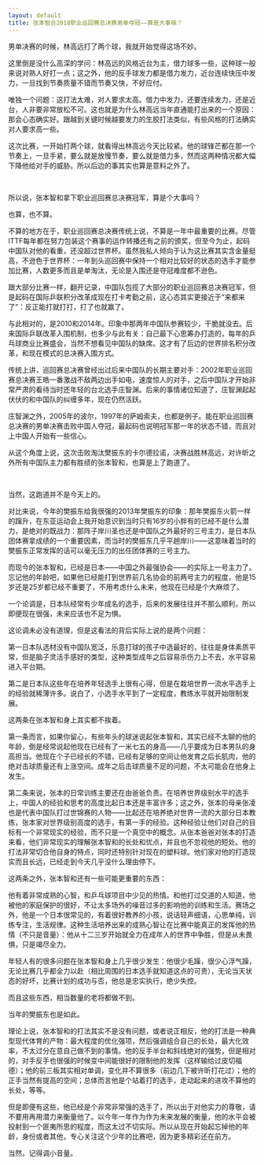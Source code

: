 ```yaml
---
layout: default
title: 张本智合2018职业巡回赛总决赛男单夺冠——算是大事嘛？
---
```


男单决赛的时候，林高远打了两个球，我就开始觉得这场不妙。

这里倒是没什么高深的学问：林高远的风格近台为主，借力球多一些，这种球一般来说对熟人好打一点；这之外，他的反手球发力都是借力发力，近台连续快压中发力，一旦找到节奏质量不错而节奏又快，不好应付。

唯独一个问题：这打法太难，对人要求太高。借力中发力，还要连续发力，还是近台，人非要非常放松不可。这也就是为什么林高远当年直通能打出来的一个原因：那会心态确实好。跟越到关键时候越要发力的生胶打法类似，有些风格的打法确实对人要求高一些。

这次比赛，一开始打两个球，就看得出林高远今天比较紧。他的球锋芒都在那一个节奏上，一旦手紧，要么就是放慢节奏，要么就是借力多，然而这两种情况都大幅下降他给对手的威胁。所以后边的事其实也算是意料之外了。

<br>

所以说，张本智和拿下职业巡回赛总决赛冠军，算是个大事吗？

也算，也不算。

不算的地方在于，职业巡回赛总决赛传统上说，不算是一年中最重要的比赛。尽管ITTF每年都在努力包装这个赛事的运作转播还有之前的颁奖，但至今为止，起码中国队对他的看重，还没超过世界杯。虽然我私人倾向于认为这比赛其实含金量挺高，不逊色于世界杯：一年到头巡回赛中保持一个相对比较好的状态的选手才能参加比赛，人数更多而且是单淘汰，无论是入围还是夺冠难度都不逊色。

跟大部分比赛一样，翻开记录，中国队包揽了大部分的职业巡回赛总决赛冠军，但是起码在国际乒联积分改革成现在打卡考勤之前，这心态其实更接近于“来都来了”：反正能打就打打，打了也就赢了。

与此相对的，是2010和2014年。印象中那两年中国队参赛较少，干脆就没去。后来国际乒联改革入围机制，也多少与此有关：自己最下心思筹办打造的，每年的乒乓球商业比赛盛会，当然不想看见中国队的缺席。这才有了后边的世界排名积分改革，和现在模式的总决赛入围方式。

传统上讲，巡回赛总决赛曾经出过后来中国队的长期主要对手：2002年职业巡回赛总决赛王皓一番激战不敌两边出手如电，速度惊人的对手，之后中国队才开始非常严肃的看待当时还年轻的台北选手庄智渊。后来的事情诸位知道了，庄智渊起起伏伏的和中国队的纠缠多年，现在仍然活跃。

庄智渊之外，2005年的波尔，1997年的萨姆索夫，也都是例子。能在职业巡回赛总决赛的男单决赛击败中国人夺冠，最起码也说明冠军那一年的状态不错，而且对上中国人开始有一些信心。

从这个角度上说，这次击败淘汰樊振东的卡尔德拉诺，决赛战胜林高远，对许昕之外所有中国队主力都有胜绩的张本智和，也算是上了跑道了。

<br>

当然，这跑道并不是今天上的。

对比来说，今年的樊振东给我很强的2013年樊振东的印象：那年樊振东火箭一样的蹿升，在东亚运动会上我开始意识到当时只有16岁的小胖有的已经不是什么潜力，是绝对的既战力：那阵子岸川圣也还是中国队之外最好的三号主力，是日本队团体赛拿成绩的一个重要因素，而当时的樊振东几乎平趟岸川——这意味着当时的樊振东正常发挥的话可以毫无压力的出任团体赛的三号主力。

而现今的张本智和，已经是日本——中国之外最强协会——的实际上一号主力了。忘记他的年龄吧，如果他已经能打到世界前几名协会的前两号主力的程度，他是15岁还是25岁都已经不重要了，不用考虑什么未来，他现在已经是个大麻烦了。

一个论调是，日本队经常有少年成名的选手，后来的发展往往并不那么顺利，所以即便现在很强，未来应该也不足为惧。

这论调未必没有道理，但是这看法的背后实际上说的是两个问题：

第一日本队选材没有中国队宽泛，乐意打球的孩子中选最好的，往往是身体素质平常，但是脑子灵活手感好的类型，这种类型成年之后容易杀伤力上不去，水平容易进入平台期。

第二是日本队这些年在培养年轻选手上很有心得，但是在栽培世界一流水平选手上的经验就稀薄许多。说白了，小选手水平到了一定程度，教练水平就开始限制发展。

这两条在张本智和身上其实都不挨着。

第一条而言，如果你留心，有些年头的球迷说起张本智和，其实已经不太聊的他的年龄，倒是经常说起他现在已经有了一米七五的身高——几乎要成为日本男队的身高担当。他现在个子已经长的不错，已经有足够的空间让他发育之后长肌肉，他的绝对击球质量还有上涨空间。成年之后击球质量不足的问题，不太可能会在他身上发生。

第二条来说，张本的日常训练主要还在由爸爸负责。在培养世界级别水平的选手上，中国人的经验和思考的高度比起日本还是丰富许多；这之外，张本的母亲张凌也是代表中国队打过世锦赛的人物——比起还在培养绝对世界一流的大部分日本教练，张本家对世界级别高度的选手，有第一手的经验。这种经验让他们对自己的目标有一个非常现实的经验，而不只是一个真空中的概念。从张本爸爸对张本的打造来看，他们非常现实的理解张本智和的长处和优点，并且也不忽视他的短处。他的打法非常切合他自身的特点，同时还特别针对现在的塑料球。他们家对他的打造现实而且长远，已经走到今天几乎没什么理由停下。

这两条之外，张本智和还有一些可能更重要的东西：

他有着非常成熟的心智，和乒乓球项目中少见的热情。和他打过交道的人知道，他被他的家庭保护的很好，不让太多场外的噪音过多的影响他的训练和生活。赛场之外，他是一个日本很常见的，有着很好教养的小孩，说话轻声细语，心思单纯，训练专注，生活规律。这种生活培养出来的成熟心智让在比赛中能真正的发挥他的热情（不只是音量）：他从十二三岁开始就全力在成年人的世界中争胜，但是从未畏惧，只是竭尽全力。

年轻人有的很多问题在张本智和身上几乎很少发生：他很少毛躁，很少心浮气躁，无论比赛几乎都全力以赴（相比周围的日本选手就知道这点的可贵），无论当天状态的好坏，比赛计划的成功与否，他总是忠实执行，绝少失控。

而且这些东西，相当数量的老将都做不到。

当年的樊振东也是如此。

理论上说，张本智和的打法其实不是没有问题，或者说正相反，他的打法是一种典型现代体育的产物：最大程度的优化强项，然后强调组合自己的长处，最大化效率，不太过分在意自己做不到的事情。他的反手半台和斜线绝对的强势，但是相对的，对手反手也很强的时候变中间能很好的限制他的发挥（这样输给过皮切福德）；他的前三板其实相对单调，变化并不算很多（前边几下被许昕打花过）；他的正手当然有提高的空间；总体而言他是个站着打的选手，走动起来的进攻不算他的长处，等等。

但是即便有这些，他已经是个非常非常强的选手了，所以出于对他实力的尊敬，请不要用再用潜力来衡量他了。以今年一年作为作为未来发展的衡量，他的水平会被投射到一个匪夷所思的程度，而这太过不切实际。所以从现在开始起忘掉他的年龄，身份或者其他，专心关注这个少年的比赛吧，因为更多精彩还在前方。

当然，记得调小音量。